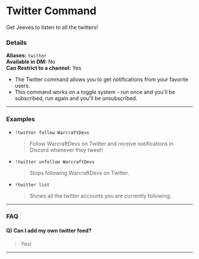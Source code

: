 # Twitter Command
Get Jeeves to listen to all the twitters!

### Details

**Aliases:** `twitter`  
**Available in DM:** No   
**Can Restrict to a channel:** Yes

* The Twitter command allows you to get notifications from your favorite users.
* This command works on a toggle system - run once and you'll be subscribed, run again and you'll be unsubscribed.
***
### Examples

* `!twitter follow WarcraftDevs`
  > Follow WarcraftDevs on Twitter and receive notifications in Discord whenever they tweet!
* `!twitter unfollow WarcraftDevs`
  > Stops following WarcraftDevs on Twitter.
* `!twitter list`
  > Shows all the twitter accounts you are currently following.
***
### FAQ
#### Q) Can I add my own twitter feed?
> Yes!
***
